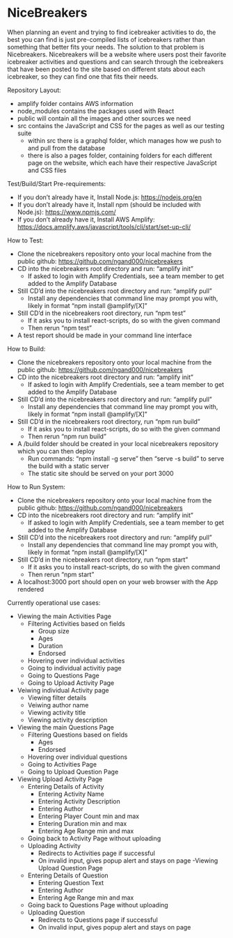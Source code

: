 ﻿# NiceBreakers
When planning an event and trying to find icebreaker activities to do, the best you can
find is just pre-compiled lists of icebreakers rather than something that better fits
your needs. The solution to that problem is Nicebreakers. Nicebreakers will be a website
where users post their favorite icebreaker activities and questions and can search
through the icebreakers that have been posted to the site based on different stats about
each icebreaker, so they can find one that fits their needs.

Repository Layout:
- amplify folder contains AWS information
- node_modules contains the packages used with React
- public will contain all the images and other sources we need
- src contains the JavaScript and CSS for the pages as well as our testing suite
    - within src there is a graphql folder, which manages how we push to and pull from the database
    - there is also a pages folder, containing folders for each different page on the website, which each have their respective JavaScript and CSS files

Test/Build/Start Pre-requirements:
- If you don’t already have it, Install Node.js: https://nodejs.org/en
- If you don’t already have it, Install npm (should be included with Node.js): https://www.npmjs.com/
- If you don’t already have it, Install AWS Amplify: https://docs.amplify.aws/javascript/tools/cli/start/set-up-cli/

How to Test:
- Clone the nicebreakers repository onto your local machine from the public github: https://github.com/ngand000/nicebreakers
- CD into the nicebreakers root directory and run: “amplify init”
    - If asked to login with Amplify Credentials, see a team member to get added to the Amplify Database
- Still CD’d into the nicebreakers root directory and run: “amplify pull”
    - Install any dependencies that command line may prompt you with, likely in format “npm install @amplify/[X]”
- Still CD’d in the nicebreakers root directory, run “npm test”
    - If it asks you to install react-scripts, do so with the given command
    - Then rerun “npm test”
- A test report should be made in your command line interface

How to Build:
- Clone the nicebreakers repository onto your local machine from the public github: https://github.com/ngand000/nicebreakers
- CD into the nicebreakers root directory and run: “amplify init”
    - If asked to login with Amplify Credentials, see a team member to get added to the Amplify Database
- Still CD’d into the nicebreakers root directory and run: “amplify pull”
    - Install any dependencies that command line may prompt you with, likely in format “npm install @amplify/[X]”
- Still CD’d in the nicebreakers root directory, run “npm run build”
    - If it asks you to install react-scripts, do so with the given command
    - Then rerun “npm run build”
- A /build folder should be created in your local nicebreakers repository which you can then deploy
    - Run commands: “npm install -g serve” then “serve -s build” to serve the build with a static server
    - The static site should be served on your port 3000

How to Run System:
- Clone the nicebreakers repository onto your local machine from the public github: https://github.com/ngand000/nicebreakers
- CD into the nicebreakers root directory and run: “amplify init”
    - If asked to login with Amplify Credentials, see a team member to get added to the Amplify Database
- Still CD’d into the nicebreakers root directory and run: “amplify pull”
    - Install any dependencies that command line may prompt you with, likely in format “npm install @amplify/[X]”
- Still CD’d in the nicebreakers root directory, run “npm start”
    - If it asks you to install react-scripts, do so with the given command
    - Then rerun “npm start”
- A localhost:3000 port should open on your web browser with the App rendered

Currently operational use cases:
- Viewing the main Activities Page
    - Filtering Activities based on fields
        - Group size
        - Ages
        - Duration
        - Endorsed
    - Hovering over individual activities
    - Going to individual activitiy page
    - Going to Questions Page
    - Going to Upload Activity Page
- Veiwing individual Activity page
    - Viewing filter details
    - Veiwing author name
    - Viewing activity title
    - Viewing activity description
- Viewing the main Questions Page
    - Filtering Questions based on fields
        - Ages
        - Endorsed
    - Hovering over individual questions
    - Going to Activities Page
    - Going to Upload Question Page
- Viewing Upload Activity Page
    - Entering Details of Activity
        - Entering Activity Name
        - Entering Activity Description
        - Entering Author
        - Entering Player Count min and max
        - Entering Duration min and max
        - Entering Age Range min and max
    - Going back to Activity Page without uploading
    - Uploading Activity
        - Redirects to Activities page if successful
        - On invalid input, gives popup alert and stays on page
-Viewing Upload Question Page
    - Entering Details of Question
        - Entering Question Text
        - Entering Author
        - Entering Age Range min and max
    - Going back to Questions Page without uploading
    - Uploading Question
        - Redirects to Questions page if successful
        - On invalid input, gives popup alert and stays on page
